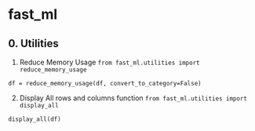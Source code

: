 # fast_ml
 
## 0. Utilities
1. Reduce Memory Usage
`from fast_ml.utilities import reduce_memory_usage`

`df = reduce_memory_usage(df, convert_to_category=False)`

2. Display All rows and columns function
`from fast_ml.utilities import display_all`

`display_all(df)`

